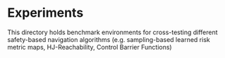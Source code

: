 # Experiments

This directory holds benchmark environments for cross-testing different safety-based navigation algorithms (e.g. sampling-based learned risk metric maps, HJ-Reachability, Control Barrier Functions)